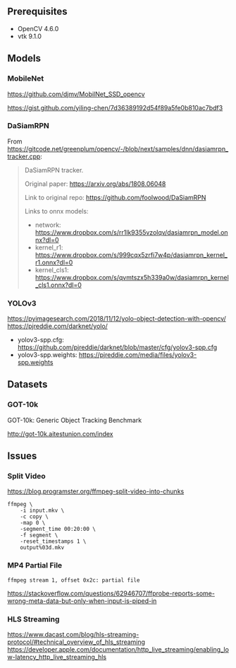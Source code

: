 ## Prerequisites

- OpenCV 4.6.0
- vtk 9.1.0

## Models

### MobileNet

<https://github.com/djmv/MobilNet_SSD_opencv>

<https://gist.github.com/yiling-chen/7d36389192d54f89a5fe0b810ac7bdf3>

### DaSiamRPN

From <https://gitcode.net/greenplum/opencv/-/blob/next/samples/dnn/dasiamrpn_tracker.cpp>:

> DaSiamRPN tracker.
>
> Original paper: <https://arxiv.org/abs/1808.06048>
>
> Link to original repo: <https://github.com/foolwood/DaSiamRPN>
>
> Links to onnx models:
>
> - network:     <https://www.dropbox.com/s/rr1lk9355vzolqv/dasiamrpn_model.onnx?dl=0>
> - kernel_r1:   <https://www.dropbox.com/s/999cqx5zrfi7w4p/dasiamrpn_kernel_r1.onnx?dl=0>
> - kernel_cls1: <https://www.dropbox.com/s/qvmtszx5h339a0w/dasiamrpn_kernel_cls1.onnx?dl=0>

### YOLOv3

<https://pyimagesearch.com/2018/11/12/yolo-object-detection-with-opencv/>
<https://pjreddie.com/darknet/yolo/>

- yolov3-spp.cfg: <https://github.com/pjreddie/darknet/blob/master/cfg/yolov3-spp.cfg>
- yolov3-spp.weights: <https://pjreddie.com/media/files/yolov3-spp.weights>

## Datasets

### GOT-10k

GOT-10k: Generic Object Tracking Benchmark

<http://got-10k.aitestunion.com/index>

## Issues

### Split Video

<https://blog.programster.org/ffmpeg-split-video-into-chunks>

```
ffmpeg \
    -i input.mkv \
    -c copy \
    -map 0 \
    -segment_time 00:20:00 \
    -f segment \
    -reset_timestamps 1 \
    output%03d.mkv
```

### MP4 Partial File

```
ffmpeg stream 1, offset 0x2c: partial file
```

<https://stackoverflow.com/questions/62946707/ffprobe-reports-some-wrong-meta-data-but-only-when-input-is-piped-in>

### HLS Streaming

<https://www.dacast.com/blog/hls-streaming-protocol/#technical_overview_of_hls_streaming>
<https://developer.apple.com/documentation/http_live_streaming/enabling_low-latency_http_live_streaming_hls>
